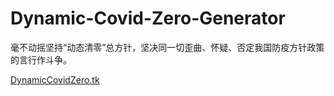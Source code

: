 # Dynamic-Covid-Zero-Generator

毫不动摇坚持“动态清零”总方针，坚决同一切歪曲、怀疑、否定我国防疫方针政策的言行作斗争。

[DynamicCovidZero.tk](https://dynamiccovidzero.tk/)
